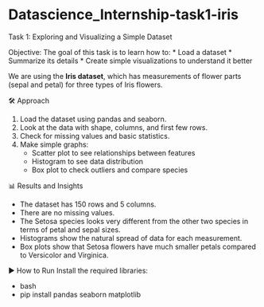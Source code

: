 # Datascience_Internship-task1-iris
Task 1: Exploring and Visualizing a Simple Dataset

Objective:
The goal of this task is to learn how to:
    * Load a dataset
    * Summarize its details
    * Create simple visualizations to understand it better

We are using the **Iris dataset**, which has measurements of flower parts (sepal and petal) for three types of Iris flowers.

🛠 Approach
1. Load the dataset using pandas and seaborn.  
2. Look at the data with shape, columns, and first few rows.  
3. Check for missing values and basic statistics.  
4. Make simple graphs:
   * Scatter plot to see relationships between features  
   * Histogram to see data distribution  
   * Box plot to check outliers and compare species  

📊 Results and Insights
* The dataset has 150 rows and 5 columns.  
* There are no missing values.  
* The Setosa species looks very different from the other two species in terms of petal and sepal sizes.  
* Histograms show the natural spread of data for each measurement.  
* Box plots show that Setosa flowers have much smaller petals compared to Versicolor and Virginica.  

▶️ How to Run
 Install the required libraries:
  * bash
  * pip install pandas seaborn matplotlib
